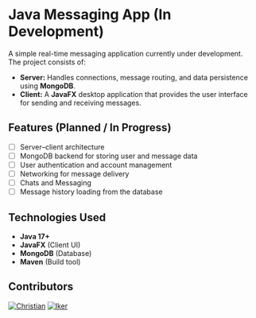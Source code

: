 # Java Messaging App (In Development)

A simple real-time messaging application currently under development.  
The project consists of:  
- **Server:** Handles connections, message routing, and data persistence using **MongoDB**.  
- **Client:** A **JavaFX** desktop application that provides the user interface for sending and receiving messages.

## Features (Planned / In Progress)
- [ ] Server–client architecture  
- [ ] MongoDB backend for storing user and message data  
- [ ] User authentication and account management  
- [ ] Networking for message delivery  
- [ ] Chats and Messaging 
- [ ] Message history loading from the database  

## Technologies Used
- **Java 17+**  
- **JavaFX** (Client UI)  
- **MongoDB** (Database)  
- **Maven** (Build tool)  

## Contributors
[![Christian](https://github.com/ChristianGleitzman.png?size=50)](https://github.com/ChristianGleitzman)
[![Iker](https://github.com/Iks31.png?size=50)](https://github.com/Iks31)
